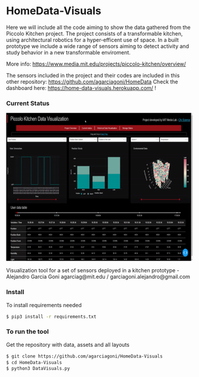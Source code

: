 # HomeData-Visuals
Here we will include all the code aiming to show the data gathered from the Piccolo Kitchen project. 
The project consists of a transformable kitchen, using architectural robotics for a hyper-efficent use of space.
In a built prototype we include a wide range of sensors aiming to detect activity and study behavior in a new transformable enviroment.   

More info: https://www.media.mit.edu/projects/piccolo-kitchen/overview/

The sensors included in the project and their codes are included in this other repository: https://github.com/agarciagoni/HomeData
Check the dashboard here: https://home-data-visuals.herokuapp.com/ !
### Current Status ###
<p align="center">
  <img src="https://github.com/agarciagoni/HomeData-Visuals/blob/master/Status/status.gif" width="700" height="400">
  </p>
Visualization tool for a set of sensors deployed in a kitchen prototype - Alejandro Garcia Goni                            agarciag@mit.edu / garciagoni.alejandro@gmail.com

### Install ###
To install requirements needed
```bash
$ pip3 install -r requirements.txt
```

### To run the tool ###
Get the repository with data, assets and all layouts
```bash
$ git clone https://github.com/agarciagoni/HomeData-Visuals
$ cd HomeData-Visuals
$ python3 DataVisuals.py
```



